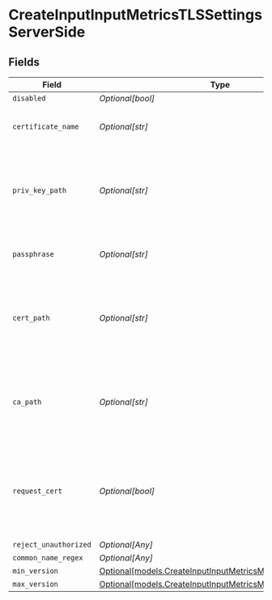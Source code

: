 # CreateInputInputMetricsTLSSettingsServerSide


## Fields

| Field                                                                                                              | Type                                                                                                               | Required                                                                                                           | Description                                                                                                        |
| ------------------------------------------------------------------------------------------------------------------ | ------------------------------------------------------------------------------------------------------------------ | ------------------------------------------------------------------------------------------------------------------ | ------------------------------------------------------------------------------------------------------------------ |
| `disabled`                                                                                                         | *Optional[bool]*                                                                                                   | :heavy_minus_sign:                                                                                                 | N/A                                                                                                                |
| `certificate_name`                                                                                                 | *Optional[str]*                                                                                                    | :heavy_minus_sign:                                                                                                 | The name of the predefined certificate                                                                             |
| `priv_key_path`                                                                                                    | *Optional[str]*                                                                                                    | :heavy_minus_sign:                                                                                                 | Path on server containing the private key to use. PEM format. Can reference $ENV_VARS.                             |
| `passphrase`                                                                                                       | *Optional[str]*                                                                                                    | :heavy_minus_sign:                                                                                                 | Passphrase to use to decrypt private key                                                                           |
| `cert_path`                                                                                                        | *Optional[str]*                                                                                                    | :heavy_minus_sign:                                                                                                 | Path on server containing certificates to use. PEM format. Can reference $ENV_VARS.                                |
| `ca_path`                                                                                                          | *Optional[str]*                                                                                                    | :heavy_minus_sign:                                                                                                 | Path on server containing CA certificates to use. PEM format. Can reference $ENV_VARS.                             |
| `request_cert`                                                                                                     | *Optional[bool]*                                                                                                   | :heavy_minus_sign:                                                                                                 | Require clients to present their certificates. Used to perform client authentication using SSL certs.              |
| `reject_unauthorized`                                                                                              | *Optional[Any]*                                                                                                    | :heavy_minus_sign:                                                                                                 | N/A                                                                                                                |
| `common_name_regex`                                                                                                | *Optional[Any]*                                                                                                    | :heavy_minus_sign:                                                                                                 | N/A                                                                                                                |
| `min_version`                                                                                                      | [Optional[models.CreateInputInputMetricsMinimumTLSVersion]](../models/createinputinputmetricsminimumtlsversion.md) | :heavy_minus_sign:                                                                                                 | N/A                                                                                                                |
| `max_version`                                                                                                      | [Optional[models.CreateInputInputMetricsMaximumTLSVersion]](../models/createinputinputmetricsmaximumtlsversion.md) | :heavy_minus_sign:                                                                                                 | N/A                                                                                                                |